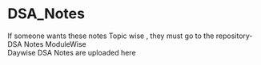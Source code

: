 # DSA_Notes
If someone wants these notes Topic wise ,
they must go to the repository-DSA Notes ModuleWise</br>
 Daywise DSA Notes are uploaded here<br/>
 </br>  <br/>
 </br> <br/>
 
